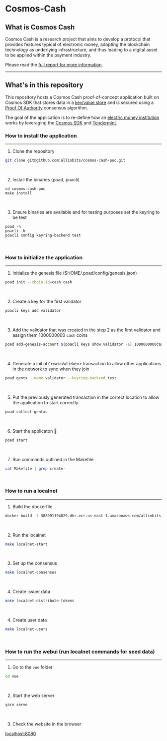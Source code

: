 # Cosmos-Cash

## What is Cosmos Cash

Cosmos Cash is a research project that aims to develop a protocol that provides features typical of electronic money, adopting the blockchain technology as underlying infrastructure, and thus leading to a digital asset to be applied within the payment industry.

Please read the [full report for more information](https://drive.google.com/file/d/1zmEyA8kA0uAIRGDKxYElOKvjtz4f_Ep5/view?usp=sharing).

---

## What's in this repository

This repository hosts a Cosmos Cash proof-of-concept application built on Cosmos SDK that stores data in a [key/value store](https://www.techopedia.com/definition/26284/key-value-store) and is secured using a [Proof Of Authority](https://github.com/allinbits/modules/tree/master/x/poa) consensus algorithm.

The goal of the application is to re-define how an [electric money institution](https://thebanks.eu/emis) works by leveraging the [Cosmos SDK](https://github.com/cosmos/cosmos-sdk/) and [Tendermint](https://github.com/tendermint/tendermint/).

### How to install the application

---

1. Clone the repository

```sh
git clone git@github.com:allinbits/cosmos-cash-poc.git
```

<br />

2. Install the binaries (poad, poacli)

```
cd cosmos-cash-poc
make install
```

<br />

3. Ensure binaries are available and for testing purposes set the keyring to be test

```
poad -h
poacli -h
poacli config keyring-backend test
```

<br />

### How to initialize the application

---

1. Initialize the genesis file ($HOME/.poad/config/genesis.json)

```sh
poad init --chain-id=cash cash
```

<br />

2. Create a key for the first validator

```sh
poacli keys add validator
```
<br />

3. Add the validator that was created in the step 2 as the first validator and assign them 1000000000 `cash` coins

```sh
poad add-genesis-account $(poacli keys show validator -a) 1000000000cash,1000000000stake

```

<br />

4. Generate a initial `CreateValidator` transaction to allow other applications in the network to sync when they join

```sh
poad gentx --name validator --keyring-backend test
```

<br />

5. Put the previously generated transaction in the correct location to allow the application to start correctly

```sh
poad collect-gentxs
```

<br />

6. Start the applicaton :tada:

```sh
poad start
```

<br />

7. Run commands outlined in the Makefile

```sh
cat Makefile | grep create-
```

<br />

### How to run a localnet

---

1. Build the dockerfile

```sh
docker build -t 388991194029.dkr.ecr.us-east-1.amazonaws.com/allinbits-dev/cosmos-cash-poa .
```

<br />

2. Run the localnet

```sh
make localnet-start
```

<br />

3. Set up the consensus

```sh
make localnet-consensus
```

<br />

4. Create issuer data

```sh
make localnet-distribute-tokens
```

<br />

4. Create user data

```sh
make localnet-users
```

<br />

### How to run the webui (run localnet commands for seed data)

---

1. Go to the `vue` folder

```sh
cd vue
```

<br />

2. Start the web server

```sh
yarn serve
```

<br />

3. Check the website in the browser

[localhost:8080](http://localhost:8080)

<br />

